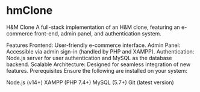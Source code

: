 # hmClone
H&M Clone
A full-stack implementation of an H&M clone, featuring an e-commerce front-end, admin panel, and authentication system.

Features
Frontend: User-friendly e-commerce interface.
Admin Panel: Accessible via admin sign-in (handled by PHP and XAMPP).
Authentication: Node.js server for user authentication and MySQL as the database backend.
Scalable Architecture: Designed for seamless integration of new features.
Prerequisites
Ensure the following are installed on your system:

Node.js (v14+)
XAMPP (PHP 7.4+)
MySQL (5.7+)
Git (latest version)
